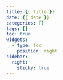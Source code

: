 ```yaml
---
title: {{ title }}
date: {{ date }}
categories: []
tags: []
toc: true
widgets:
  - type: toc
    position: right
sidebar:
  right:
    sticky: true    
---
```


